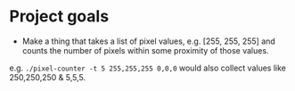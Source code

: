 # Project goals

* Make a thing that takes a list of pixel values, e.g. [255, 255, 255] and counts the number of pixels within some proximity of those values.

e.g. `./pixel-counter -t 5 255,255,255 0,0,0` would also collect values like 250,250,250 & 5,5,5.
